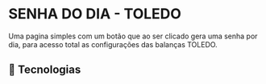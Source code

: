 # SENHA DO DIA - TOLEDO
Uma pagina simples com um botão que ao ser clicado gera uma senha por dia, para acesso total as configurações das balanças TOLEDO.
## 🚀 Tecnologias

